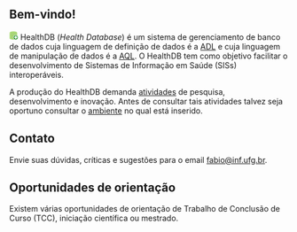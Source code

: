 ## Bem-vindo!

![](icon-16x16.png) HealthDB (_Health Database_) é um sistema de gerenciamento de banco de dados cuja linguagem de definição de dados é a [ADL](http://www.openehr.org/releases/AM/latest/docs/ADL2/ADL2.html) e cuja linguagem de manipulação de dados é a [AQL](http://www.openehr.org/releases/QUERY/latest/docs/AQL/AQL.html). O HealthDB tem como objetivo facilitar o desenvolvimento de Sistemas de Informação em Saúde (SISs) interoperáveis. 

A produção do HealthDB demanda [atividades](https://github.com/kyriosdata/db/wiki/Vis%C3%A3o-geral) de pesquisa, desenvolvimento e inovação. Antes de consultar tais atividades talvez seja oportuno consultar o [ambiente](https://github.com/kyriosdata/db/wiki/Arquitetura-corporativa) no qual está inserido.

## Contato
Envie suas dúvidas, críticas e sugestões para o email fabio@inf.ufg.br.

## Oportunidades de orientação
Existem várias oportunidades de orientação de Trabalho de Conclusão de Curso (TCC), iniciação científica ou mestrado. 
